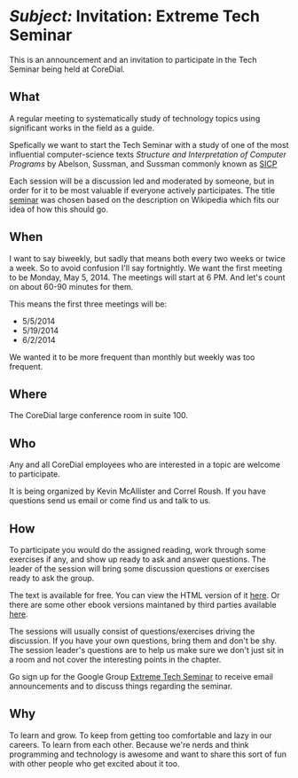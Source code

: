 # *Subject:* Invitation: Extreme Tech Seminar #

This is an announcement and an invitation to participate in the Tech Seminar being held at CoreDial.

## What ##

A regular meeting to systematically study of technology topics using significant works in the field as a guide.  

Spefically we want to start the Tech Seminar with a study of one of the most influential computer-science texts _Structure and Interpretation of Computer Programs_ by Abelson, Sussman, and Sussman commonly known as [SICP](http://mitpress.mit.edu/sicp/)

Each session will be a discussion led and moderated by someone, but in order for it to be most valuable if everyone actively participates.  The title [seminar](http://en.wikipedia.org/wiki/Seminar) was chosen based on the description on Wikipedia which fits our idea of how this should go.

## When ##

I want to say biweekly, but sadly that means both every two weeks or twice a week.  So to avoid confusion I'll say fortnightly.  We want the first meeting to be Monday, May 5, 2014.  The meetings will start at 6 PM.  And let's count on about 60-90 minutes for them.

This means the first three meetings will be:

* 5/5/2014
* 5/19/2014
* 6/2/2014

We wanted it to be more frequent than monthly but weekly was too frequent.

## Where ##

The CoreDial large conference room in suite 100.

## Who ##

Any and all CoreDial employees who are interested in a topic are welcome to participate.  

It is being organized by Kevin McAllister and Correl Roush.  If you have questions send us email or come find us and talk to us.

## How ##

To participate you would do the assigned reading, work through some exercises if any, and show up ready to ask and answer questions.  The leader of the session will bring some discussion questions or exercises ready to ask the group.

The text is available for free.  You can view the HTML version of it [here](http://mitpress.mit.edu/sicp/full-text/book/book.html).  Or there are some other ebook versions maintaned by third parties available [here](http://sicpebook.wordpress.com/ebook/).

The sessions will usually consist of questions/exercises driving the discussion.  If you have your own questions, bring them and don't be shy.  The session leader's questions are to help us make sure we don't just sit in a room and not cover the interesting points in the chapter.

Go sign up for the Google Group [Extreme Tech Seminar](https://groups.google.com/d/forum/extreme-tech-seminar) to receive email announcements and to discuss things regarding the seminar.

## Why ##

To learn and grow.  To keep from getting too comfortable and lazy in our careers.  To learn from each other.  Because we're nerds and think programming and technology is awesome and want to share this sort of fun with other people who get excited about it too.
